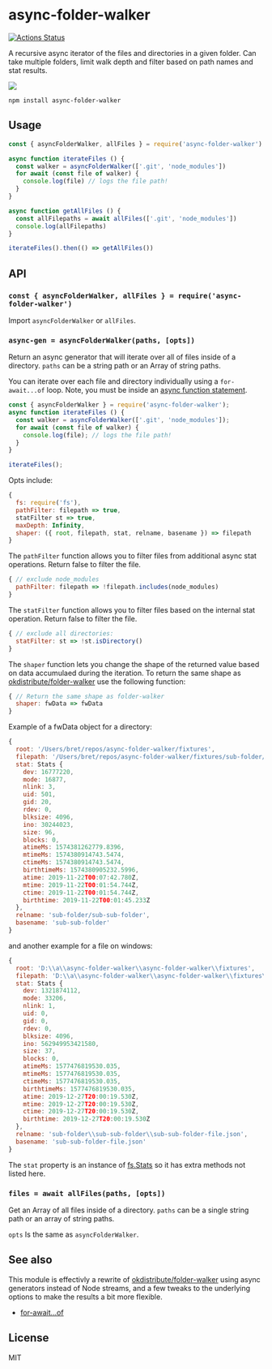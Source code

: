 # async-folder-walker
[![Actions Status](https://github.com/bcomnes/async-folder-walker/workflows/tests/badge.svg)](https://github.com/bcomnes/async-folder-walker/actions)

A recursive async iterator of the files and directories in a given folder. Can take multiple folders, limit walk depth and filter based on path names and stat results.

![](https://repository-images.githubusercontent.com/223294839/43cf9600-0d3f-11ea-858e-81b08a14509f)

```
npm install async-folder-walker
```

## Usage

``` js
const { asyncFolderWalker, allFiles } = require('async-folder-walker')

async function iterateFiles () {
  const walker = asyncFolderWalker(['.git', 'node_modules'])
  for await (const file of walker) {
    console.log(file) // logs the file path!
  }
}

async function getAllFiles () {
  const allFilepaths = await allFiles(['.git', 'node_modules'])
  console.log(allFilepaths)
}

iterateFiles().then(() => getAllFiles())
```

## API

### `const { asyncFolderWalker, allFiles } = require('async-folder-walker')`

Import `asyncFolderWalker` or `allFiles`.

### `async-gen = asyncFolderWalker(paths, [opts])`

Return an async generator that will iterate over all of files inside of a directory. `paths` can be a string path or an Array of string paths.

You can iterate over each file and directory individually using a `for-await...of` loop.  Note, you must be inside an [async function statement](https://developer.mozilla.org/en-US/docs/Web/JavaScript/Reference/Statements/async_function).

```js
const { asyncFolderWalker } = require('async-folder-walker');
async function iterateFiles () {
  const walker = asyncFolderWalker(['.git', 'node_modules']);
  for await (const file of walker) {
    console.log(file); // logs the file path!
  }
}

iterateFiles();
```

Opts include:

```js
{
  fs: require('fs'),
  pathFilter: filepath => true,
  statFilter st => true,
  maxDepth: Infinity,
  shaper: ({ root, filepath, stat, relname, basename }) => filepath
}
```

The `pathFilter` function allows you to filter files from additional async stat operations.  Return false to filter the file.

```js
{ // exclude node_modules
  pathFilter: filepath => !filepath.includes(node_modules)
}
```

The `statFilter` function allows you to filter files based on the internal stat operation.  Return false to filter the file.

```js
{ // exclude all directories:
  statFilter: st => !st.isDirectory()
}
```

The `shaper` function lets you change the shape of the returned value based on data accumulaed during the iteration.  To return the same shape as [okdistribute/folder-walker](https://github.com/okdistribute/folder-walker) use the following function:

```js
{ // Return the same shape as folder-walker
  shaper: fwData => fwData
}
````

Example of a fwData object for a directory:

```js
{
  root: '/Users/bret/repos/async-folder-walker/fixtures',
  filepath: '/Users/bret/repos/async-folder-walker/fixtures/sub-folder/sub-sub-folder',
  stat: Stats {
    dev: 16777220,
    mode: 16877,
    nlink: 3,
    uid: 501,
    gid: 20,
    rdev: 0,
    blksize: 4096,
    ino: 30244023,
    size: 96,
    blocks: 0,
    atimeMs: 1574381262779.8396,
    mtimeMs: 1574380914743.5474,
    ctimeMs: 1574380914743.5474,
    birthtimeMs: 1574380905232.5996,
    atime: 2019-11-22T00:07:42.780Z,
    mtime: 2019-11-22T00:01:54.744Z,
    ctime: 2019-11-22T00:01:54.744Z,
    birthtime: 2019-11-22T00:01:45.233Z
  },
  relname: 'sub-folder/sub-sub-folder',
  basename: 'sub-sub-folder'
}
```

and another example for a file on windows:

```js
{
  root: 'D:\\a\\async-folder-walker\\async-folder-walker\\fixtures',
  filepath: 'D:\\a\\async-folder-walker\\async-folder-walker\\fixtures\\sub-folder\\sub-sub-folder\\sub-sub-folder-file.json',
  stat: Stats {
    dev: 1321874112,
    mode: 33206,
    nlink: 1,
    uid: 0,
    gid: 0,
    rdev: 0,
    blksize: 4096,
    ino: 562949953421580,
    size: 37,
    blocks: 0,
    atimeMs: 1577476819530.035,
    mtimeMs: 1577476819530.035,
    ctimeMs: 1577476819530.035,
    birthtimeMs: 1577476819530.035,
    atime: 2019-12-27T20:00:19.530Z,
    mtime: 2019-12-27T20:00:19.530Z,
    ctime: 2019-12-27T20:00:19.530Z,
    birthtime: 2019-12-27T20:00:19.530Z
  },
  relname: 'sub-folder\\sub-sub-folder\\sub-sub-folder-file.json',
  basename: 'sub-sub-folder-file.json'
}
```

The `stat` property is an instance of [fs.Stats](https://nodejs.org/api/fs.html#fs_class_fs_stats) so it has extra methods not listed here.

### `files = await allFiles(paths, [opts])`

Get an Array of all files inside of a directory.  `paths` can be a single string path or an array of string paths.

`opts` Is the same as `asyncFolderWalker`.

## See also

This module is effectivly a rewrite of [okdistribute/folder-walker](https://github.com/okdistribute/folder-walker) using async generators instead of Node streams, and a few tweaks to the underlying options to make the results a bit more flexible.

- [for-await...of](https://developer.mozilla.org/en-US/docs/Web/JavaScript/Reference/Statements/for-await...of)

## License

MIT

